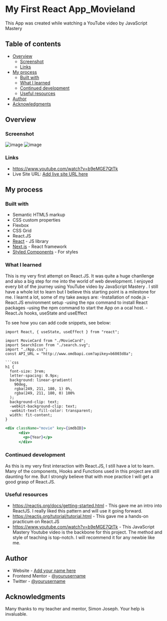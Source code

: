 # My First React App_Movieland
This App was created while watching a YouTube video by JavaScript Mastery


## Table of contents

- [Overview](#overview)
  - [Screenshot](#screenshot)
  - [Links](#links)
- [My process](#my-process)
  - [Built with](#built-with)
  - [What I learned](#what-i-learned)
  - [Continued development](#continued-development)
  - [Useful resources](#useful-resources)
- [Author](#author)
- [Acknowledgments](#acknowledgments)



## Overview

### Screenshot

![image](https://user-images.githubusercontent.com/100562475/220578925-bec7e7c8-e460-46db-b6ad-98b500f2ef8a.png)
![image](https://user-images.githubusercontent.com/100562475/220579268-8362eefc-6dd8-41b6-b0b2-fb4a61e4aad2.png)

### Links

- https://www.youtube.com/watch?v=b9eMGE7QtTk
- Live Site URL: [Add live site URL here](https://your-live-site-url.com)

## My process

### Built with

- Semantic HTML5 markup
- CSS custom properties
- Flexbox
- CSS Grid
- React.JS
- [React](https://reactjs.org/) - JS library
- [Next.js](https://nextjs.org/) - React framework
- [Styled Components](https://styled-components.com/) - For styles

### What I learned

This is my very first attempt on React.JS. It was quite a huge chanllenge and also a big step for me into the world of web development. I enjoyed every bit of the journey using YouTube video by JavaScript Mastery . I still have a whole lot to learn but I believe this starting point is a milestone for me. I learnt a lot, some of my take aways are:
-Installation of node.js 
-React.JS environment setup 
-using the npx command to install React packages
-using the npm command to start the App on a ocal host.
-React.Js hooks, useState and useEffect

To see how you can add code snippets, see below:

```JS
import React, { useState, useEffect } from "react";

import MovieCard from "./MovieCard";
import SearchIcon from "./search.svg";
import "./App.css";
const API_URL = "http://www.omdbapi.com?apikey=b6003d8a";

```css
h1 {
  font-size: 3rem;
  letter-spacing: 0.9px;
  background: linear-gradient(
    90deg,
    rgba(249, 211, 180, 1) 0%,
    rgba(249, 211, 180, 0) 100%
  );
  background-clip: text;
  -webkit-background-clip: text;
  -webkit-text-fill-color: transparent;
  width: fit-content;
}
```
```jsx
<div className="movie" key={imdbID}>
      <div>
        <p>{Year}</p>
      </div>
```


### Continued development

As this is my very first interaction with React.JS, I still have a lot to learn. Many of the components, Hooks and Functions used in this project are still daunting for me. But I strongly believe that with moe practice I will get a good grasp of React.JS.

### Useful resources

- https://reactjs.org/docs/getting-started.html - This gave me an intro into ReactJS. I really liked this pattern and will use it going forward.
- https://reactjs.org/tutorial/tutorial.html - This gave me a hands-on practicum on React.JS 
- https://www.youtube.com/watch?v=b9eMGE7QtTk  - This JavaScript Mastery Youtube video is the backbone for this project. The method and style of teaching is top-notch. I will recommend it for any newbie like me.

## Author

- Website - [Add your name here](https://www.your-site.com)
- Frontend Mentor - [@yourusername](https://www.frontendmentor.io/profile/yourusername)
- Twitter - [@yourusername](https://www.twitter.com/yourusername)

## Acknowledgments
Many thanks to my teacher and mentor, Simon Joseph. Your help is invaluable.

